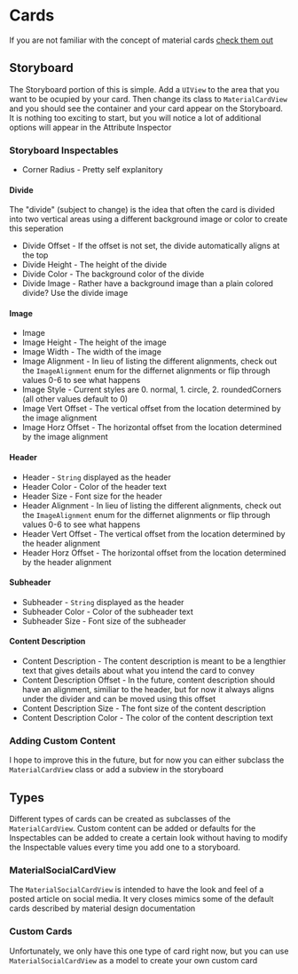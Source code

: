 #  Cards 

If you are not familiar with the concept of material cards [check them out](https://material.io/design/components/cards.html#cards-usage)

## Storyboard
The Storyboard portion of this is simple. Add a ```UIView```  to the area that you want to be ocupied by your card. Then change its class to ```MaterialCardView``` and you should see the container and your card appear on the Storyboard. It is nothing too exciting to start, but you will notice a lot of additional options will appear in the Attribute Inspector

### Storyboard Inspectables

* Corner Radius - Pretty self explanitory 

#### Divide
The "divide" (subject to change) is the idea that often the card is divided into two vertical areas using a different background image or color to create this seperation
* Divide Offset - If the offset is not set, the divide automatically aligns at the top
* Divide Height - The height of the divide
* Divide Color - The background color of the divide
* Divide Image - Rather have a background image than a plain colored divide? Use the divide image

#### Image 
* Image
* Image Height - The height of the image 
* Image Width - The width of the image 
* Image Alignment - In lieu of listing the different alignments, check out the ```ImageAlignment``` enum for the differnet alignments or flip through values 0-6 to see what happens
* Image Style - Current styles  are 0. normal, 1. circle, 2. roundedCorners (all other values default to 0)
* Image Vert Offset - The vertical offset from the location determined by the image alignment
* Image Horz Offset - The horizontal offset from the location determined by the image alignment

#### Header
* Header - ```String``` displayed as the header 
* Header Color - Color of the header text
* Header Size - Font size for the header
* Header Alignment -  In lieu of listing the different alignments, check out the ```ImageAlignment``` enum for the differnet alignments or flip through values 0-6 to see what happens
* Header Vert Offset - The vertical offset from the location determined by the header alignment
* Header Horz Offset - The horizontal offset from the location determined by the header alignment

#### Subheader
* Subheader - ```String``` displayed as the header 
* Subheader Color - Color of the subheader text
* Subheader Size - Font size of the subheader

#### Content Description
* Content Description - The content description is meant to be a lengthier text that gives details about what you intend the card to convey 
* Content Description Offset - In the future, content description should have an alignment, similiar to the header, but for now it always aligns under the divider and can be moved using this offset
* Content Description Size - The font size of the content description
* Content Description Color - The color of the content description text 

### Adding Custom Content
I hope to improve this in the future, but for now you can either subclass the ```MaterialCardView``` class or add a subview in the storyboard 

## Types 
Different types of cards can be created as subclasses of the ```MaterialCardView```. Custom content can be added or defaults for the Inspectables can be added to create a certain look without having to modify the Inspectable values every time you add one to a storyboard.

### MaterialSocialCardView
The ```MaterialSocialCardView``` is intended to have the look and feel of a posted article on social media. It very closes mimics some of the default cards described by material design documentation

### Custom Cards
Unfortunately, we only have this one type of card right now, but you can use ```MaterialSocialCardView``` as a model to create your own custom card

